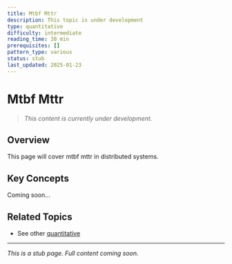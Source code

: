 ```yaml
---
title: Mtbf Mttr
description: This topic is under development
type: quantitative
difficulty: intermediate
reading_time: 30 min
prerequisites: []
pattern_type: various
status: stub
last_updated: 2025-01-23
---
```



# Mtbf Mttr

> *This content is currently under development.*

## Overview

This page will cover mtbf mttr in distributed systems.

## Key Concepts

Coming soon...

## Related Topics

- See other [quantitative](../)

---

*This is a stub page. Full content coming soon.*
